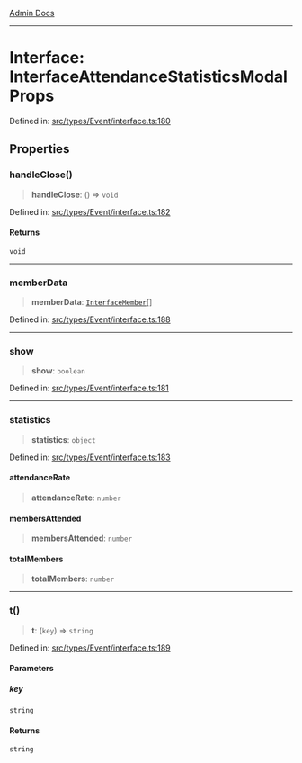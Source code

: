 [Admin Docs](/)

***

# Interface: InterfaceAttendanceStatisticsModalProps

Defined in: [src/types/Event/interface.ts:180](https://github.com/PalisadoesFoundation/talawa-admin/blob/main/src/types/Event/interface.ts#L180)

## Properties

### handleClose()

> **handleClose**: () => `void`

Defined in: [src/types/Event/interface.ts:182](https://github.com/PalisadoesFoundation/talawa-admin/blob/main/src/types/Event/interface.ts#L182)

#### Returns

`void`

***

### memberData

> **memberData**: [`InterfaceMember`](InterfaceMember.md)[]

Defined in: [src/types/Event/interface.ts:188](https://github.com/PalisadoesFoundation/talawa-admin/blob/main/src/types/Event/interface.ts#L188)

***

### show

> **show**: `boolean`

Defined in: [src/types/Event/interface.ts:181](https://github.com/PalisadoesFoundation/talawa-admin/blob/main/src/types/Event/interface.ts#L181)

***

### statistics

> **statistics**: `object`

Defined in: [src/types/Event/interface.ts:183](https://github.com/PalisadoesFoundation/talawa-admin/blob/main/src/types/Event/interface.ts#L183)

#### attendanceRate

> **attendanceRate**: `number`

#### membersAttended

> **membersAttended**: `number`

#### totalMembers

> **totalMembers**: `number`

***

### t()

> **t**: (`key`) => `string`

Defined in: [src/types/Event/interface.ts:189](https://github.com/PalisadoesFoundation/talawa-admin/blob/main/src/types/Event/interface.ts#L189)

#### Parameters

##### key

`string`

#### Returns

`string`
